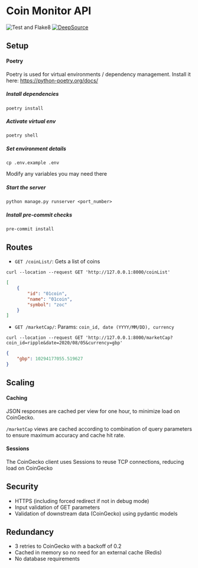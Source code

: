 # Coin Monitor API
![Test and Flake8](https://github.com/fergusdixon/django-coin-monitor/workflows/Test%20and%20Flake8/badge.svg?branch=master)
[![DeepSource](https://static.deepsource.io/deepsource-badge-light-mini.svg)](https://deepsource.io/gh/fergusdixon/django-coin-monitor/?ref=repository-badge)

## Setup

#### Poetry
Poetry is used for virtual environments / dependency management.
Install it here: https://python-poetry.org/docs/

##### Install dependencies
```shell script
poetry install
```

##### Activate virtual env
```shell script
poetry shell
```

##### Set environment details
```shell script
cp .env.example .env
```
Modify any variables you may need there

##### Start the server
```shell script
python manage.py runserver <port_number>
```

##### Install pre-commit checks
```shell script
pre-commit install
```

## Routes
- `GET /coinList/`: Gets a list of coins

`curl --location --request GET 'http://127.0.0.1:8000/coinList'`
```json
[
    {
        "id": "01coin",
        "name": "01coin",
        "symbol": "zoc"
    }
]
```

- `GET /marketCap/`: Params: `coin_id, date (YYYY/MM/DD), currency`

`curl --location --request GET 'http://127.0.0.1:8000/marketCap?coin_id=ripple&date=2020/08/05&currency=gbp'`
```json
{
    "gbp": 10294177055.519627
}
```

## Scaling

#### Caching
JSON responses are cached per view for one hour, to minimize load on CoinGecko.

`/marketCap` views are cached according to combination of query parameters to ensure maximum accuracy
and cache hit rate.

#### Sessions
The CoinGecko client uses Sessions to reuse TCP connections, reducing load on CoinGecko


## Security
- HTTPS (including forced redirect if not in debug mode)
- Input validation of GET parameters
- Validation of downstream data (CoinGecko) using pydantic models

## Redundancy
- 3 retries to CoinGecko with a backoff of 0.2
- Cached in memory so no need for an external cache (Redis)
- No database requirements
